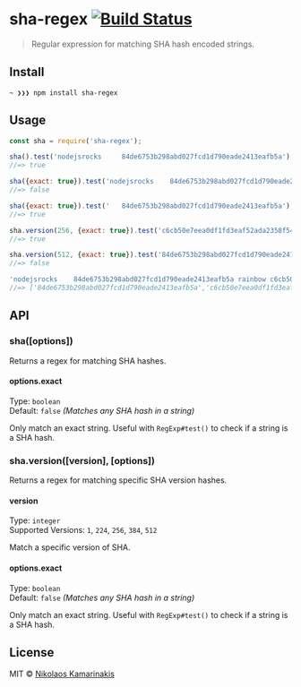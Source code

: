 # sha-regex [![Build Status](https://travis-ci.org/k4m4/sha-regex.svg?branch=master)](https://travis-ci.org/k4m4/sha-regex)

> Regular expression for matching SHA hash encoded strings.


## Install

```
~ ❯❯❯ npm install sha-regex
```


## Usage

```js
const sha = require('sha-regex');

sha().test('nodejsrocks 	84de6753b298abd027fcd1d790eade2413eafb5a');
//=> true

sha({exact: true}).test('nodejsrocks 	84de6753b298abd027fcd1d790eade2413eafb5a foo');
//=> false

sha({exact: true}).test('	84de6753b298abd027fcd1d790eade2413eafb5a');
//=> true

sha.version(256, {exact: true}).test('c6cb50e7eea0df1fd3eaf52ada2358f5423afd7c0b5ee2395231a9b3208ffcaf');
//=> true

sha.version(512, {exact: true}).test('84de6753b298abd027fcd1d790eade2413eafb5a');
//=> false

'nodejsrocks 	84de6753b298abd027fcd1d790eade2413eafb5a rainbow c6cb50e7eea0df1fd3eaf52ada2358f5423afd7c0b5ee2395231a9b3208ffcaf'.match(sha());
//=> ['84de6753b298abd027fcd1d790eade2413eafb5a','c6cb50e7eea0df1fd3eaf52ada2358f5423afd7c0b5ee2395231a9b3208ffca']
```


## API

### sha([options])

Returns a regex for matching SHA hashes.

#### options.exact

Type: `boolean`<br>
Default: `false` *(Matches any SHA hash in a string)*

Only match an exact string. Useful with `RegExp#test()` to check if a string is a SHA hash.


### sha.version([version], [options])

Returns a regex for matching specific SHA version hashes.

#### version

Type: `integer`<br>
Supported Versions: `1`, `224`, `256`, `384`, `512`

Match a specific version of SHA.

#### options.exact

Type: `boolean`<br>
Default: `false` *(Matches any SHA hash in a string)*

Only match an exact string. Useful with `RegExp#test()` to check if a string is a SHA hash.


## License

MIT © [Nikolaos Kamarinakis](https://nikolaskama.me)
